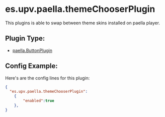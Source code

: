 # es.upv.paella.themeChooserPlugin

This plugins is able to swap between theme skins installed on paella player.

## Plugin Type:

- [paella.ButtonPlugin](../plugin_type.md)

## Config Example:

Here's are the config  lines for this plugin:

```json
{
  "es.upv.paella.themeChooserPlugin":  
	{
		"enabled":true
	},
}
```
